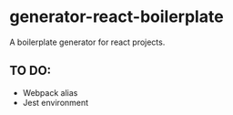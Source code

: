 # generator-react-boilerplate
A boilerplate generator for react projects.

## TO DO:
 * Webpack alias
 * Jest environment
 
